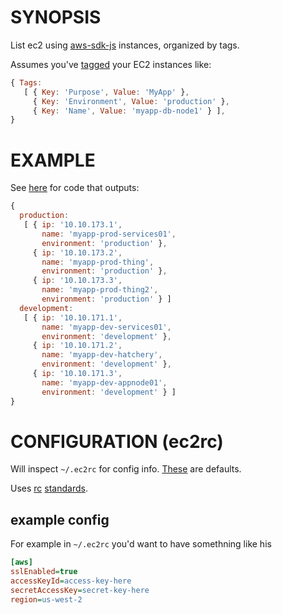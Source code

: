 # SYNOPSIS

List ec2 using [aws-sdk-js](https://github.com/aws/aws-sdk-js) instances, organized by tags.

Assumes you've [tagged](http://docs.aws.amazon.com/AWSEC2/latest/UserGuide/Using_Tags.html) your EC2 instances like:

```javascript
{ Tags:
   [ { Key: 'Purpose', Value: 'MyApp' },
     { Key: 'Environment', Value: 'production' },
     { Key: 'Name', Value: 'myapp-db-node1' } ],
}
```

# EXAMPLE
See [here](example.js) for code that outputs:

```javascript
{
  production:
   [ { ip: '10.10.173.1',
       name: 'myapp-prod-services01',
       environment: 'production' },
     { ip: '10.10.173.2',
       name: 'myapp-prod-thing',
       environment: 'production' },
     { ip: '10.10.173.3',
       name: 'myapp-prod-thing2',
       environment: 'production' } ]
  development:
   [ { ip: '10.10.171.1',
       name: 'myapp-dev-services01',
       environment: 'development' },
     { ip: '10.10.171.2',
       name: 'myapp-dev-hatchery',
       environment: 'development' },
     { ip: '10.10.171.3',
       name: 'myapp-dev-appnode01',
       environment: 'development' } ]
}
```

# CONFIGURATION (ec2rc)

Will inspect `~/.ec2rc` for config info. [These](defaults.json) are defaults.

Uses [rc](https://github.com/dominictarr/rc) [standards](https://github.com/dominictarr/rc#standards).

## example config
For example in `~/.ec2rc` you'd want to have somethning like his

```ini
[aws]
sslEnabled=true
accessKeyId=access-key-here
secretAccessKey=secret-key-here
region=us-west-2
```
